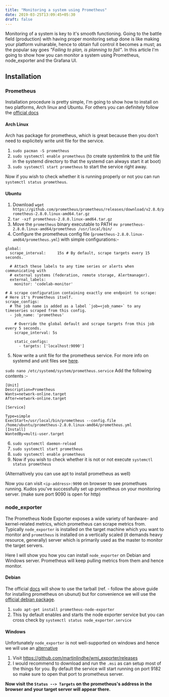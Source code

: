 ```yaml
---
title: "Monitoring a system using Prometheus"
date: 2019-03-25T13:09:45+05:30
draft: false
---
```


Monitoring of a system is key to it's smooth functioning. Going to the battle field (production) with having proper monitoring setup done is like making your platform vulnarable, hence to obtain full control it becomes a must; as the popular say goes *"Failing to plan, is planning to fail"*. 
In this article I'm going to show how you can monitor a system using Prometheus, node_exporter and the Grafana UI.

## Installation

### Prometheus
Installation procedure is pretty simple, I'm going to show how to install on two platforms, Arch linux and Ubuntu.
For others you can definitely follow the [official docs](https://prometheus.io/download/)

#### Arch Linux
Arch has package for prometheus, which is great because then you don't need to explicitely write unit file for the service.

1. `sudo pacman -S prometheus` 
2. `sudo systemctl enable prometheus` (to create systemlink to the unit file in the systemd directory to that the systemd can always start it at boot) 
3. `sudo systemctl start prometheus` to start the service right away.

Now if you wish to check whether it is running properly or not you can run `systemctl status prometheus`.

#### Ubuntu

1. Download `wget https://github.com/prometheus/prometheus/releases/download/v2.8.0/prometheus-2.8.0.linux-amd64.tar.gz`
2. `tar -xzf prometheus-2.8.0.linux-amd64.tar.gz`
3. Move the `prometheus` binary executable to PATH `mv prometheus-2.8.0.linux-amd64/prometheus /usr/local/bin/`
4. Configure the prometheus config file (`prometheus-2.8.0.linux-amd64/prometheus.yml`) with simple configurations:- 

```
global:
  scrape_interval:     15s # By default, scrape targets every 15 seconds.

  # Attach these labels to any time series or alerts when communicating with
  # external systems (federation, remote storage, Alertmanager).
  external_labels:
    monitor: 'codelab-monitor'

# A scrape configuration containing exactly one endpoint to scrape:
# Here it's Prometheus itself.
scrape_configs:
  # The job name is added as a label `job=<job_name>` to any timeseries scraped from this config.
  - job_name: 'prometheus'

    # Override the global default and scrape targets from this job every 5 seconds.
    scrape_interval: 5s

    static_configs:
      - targets: ['localhost:9090']
```
5. Now write a unit file for the prometheus service. For more info on systemd and unit files see [here](https://www.digitalocean.com/community/tutorials/understanding-systemd-units-and-unit-files#where-are-systemd-unit-files-found).

`sudo nano /etc/systemd/system/prometheus.service`
Add the following contents :-
```
[Unit]
Description=Prometheus
Wants=network-online.target
After=network-online.target

[Service]

Type=simple
ExecStart=/usr/local/bin/prometheus --config.file /home/ubuntu/prometheus-2.8.0.linux-amd64/prometheus.yml
[Install]
WantedBy=multi-user.target
```
6. `sudo systemctl daemon-reload`
7. `sudo systemctl start prometheus`
8. `sudo systemctl enable prometheus`
9. Now if you wish to check whether it is not or not execute `systemctl status prometheus`
    
(Alternaltively you can use apt to install prometheus as well)

Now you can visit `<ip-address>:9090` on browser to see promethues running. Kudos you've successfully set up prometheus on your monitoring server. 
(make sure port 9090 is open for http)


### node_exporter
The Prometheus Node Exporter exposes a wide variety of hardware- and kernel-related metrics, which prometheus can scrape metrics from. Typically `node_exporter` is installed on the target machine which you want to monitor and `prometheus` is installed on a vertically scaled (it demands heavy resource, generally) server which is primarily used as the master to monitor the target servers.

Here I will show you how you can install `node_exporter` on Debian and Windows server. Prometheus will keep pulling metrics from them and hence monitor.

#### Debian

The official [docs](https://prometheus.io/download/) will show to use the tarball (ref. - follow the above guide for installing prometheus on ubunut) but for convenience we will use the [official debian package](https://packages.debian.org/stretch/prometheus-node-exporter).  

1) `sudo apt-get install prometheus-node-exporter`
2) This by default enables and starts the node exporter service but you can cross check by `systemctl status node_exporter.service `

#### Windows

Unfortunately `node_exporter` is not well-supported on windows and hence we will use an [alternative](https://github.com/martinlindhe/wmi_exporter)

1) Visit https://github.com/martinlindhe/wmi_exporter/releases
2) I would recommend to download and run the `.msi` as can setup most of the things for you. 
  By default the service will start running on port 9182 so make sure to open that port to prometheus server.


**Now visit the `Status --> Targets` on the prometheus's address in the browser and your target server will appear there.**

